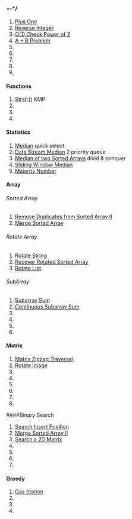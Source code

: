 #### +-*/  
1. [Plus One](http://www.lintcode.com/en/problem/plus-one/)
2. [Reverse Integer](http://www.lintcode.com/en/problem/reverse-integer/)
3. [O(1) Check Power of 2](http://www.lintcode.com/en/problem/o1-check-power-of-2/)
4. [A + B Problem](http://www.lintcode.com/en/problem/a-b-problem/)
5. []()
6. []()
7. []()
8. []()
9. []()

#### Functions
1. [Strstr()](http://www.lintcode.com/en/problem/strstr/) KMP 
2. []()
3. []()
4. []()

#### Statistics
1. [Median](http://www.lintcode.com/en/problem/median/) quick select
2. [Data Stream Median](http://www.lintcode.com/en/problem/data-stream-median/) 2 priority queue
3. [Median of two Sorted Arrays](http://www.lintcode.com/en/problem/median-of-two-sorted-arrays/) divid & conquer
4. [Sliding Window Median](http://www.lintcode.com/en/problem/sliding-window-median/)
5. [Majority Number](http://www.lintcode.com/en/problem/majority-number/)

#### Array
###### Sorted Array
1. [Remove Duplicates from Sorted Array II](http://www.lintcode.com/en/problem/remove-duplicates-from-sorted-array-ii/)
2. [Merge Sorted Array](www.lintcode.com/en/problem/merge-sorted-array/)

###### Rotate Array
1. [Rotate String](http://www.lintcode.com/en/problem/rotate-string/)
2. [Recover Rotated Sorted Array](http://www.lintcode.com/en/problem/recover-rotated-sorted-array/)
3. [Rotate List](http://www.lintcode.com/en/problem/rotate-list/)

###### SubArray
1. [Subarray Sum](http://www.lintcode.com/en/problem/subarray-sum/)
2. [Continuous Subarray Sum](http://www.lintcode.com/en/problem/continuous-subarray-sum/)
4. []()
5. []()
6. []()
7. []()


#### Matrix
1. [Matrix Zigzag Traversal](http://www.lintcode.com/en/problem/matrix-zigzag-traversal/)
2. [Rotate Image](http://www.lintcode.com/en/problem/rotate-image/)
2. []()
3. []()
4. []()
5. []()
6. []()
7. []()


####Binary Search
1. [Search Insert Position](http://www.lintcode.com/en/problem/search-insert-position/)
2. [Merge Sorted Array II](http://www.lintcode.com/en/problem/merge-sorted-array-ii/)
3. [Search a 2D Matrix](http://www.lintcode.com/en/problem/search-a-2d-matrix/)
4. []()
5. []()
6. []()
7. []()

#### Greedy
1. [Gas Station](http://www.lintcode.com/en/problem/gas-station/)
2. []()
3. []()
4. []()